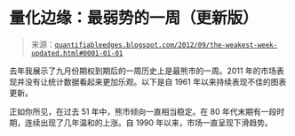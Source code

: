 <!--yml

分类：未分类

日期：2024-05-18 08:46:43

-->

# 量化边缘：最弱势的一周（更新版）

> 来源：[`quantifiableedges.blogspot.com/2012/09/the-weakest-week-updated.html#0001-01-01`](http://quantifiableedges.blogspot.com/2012/09/the-weakest-week-updated.html#0001-01-01)

去年我展示了九月份期权到期后的一周历史上是最熊市的一周。2011 年的市场表现并没有让统计数据看起来更加乐观。以下是自 1961 年以来持续表现不佳的图表更新。

正如你所见，在过去 51 年中，熊市倾向一直相当稳定。在 80 年代末期有一段时期，连续出现了几年温和的上涨。自 1990 年以来，市场一直呈现下滑趋势。
